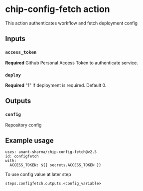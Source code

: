 # chip-config-fetch action

This action authenticates workflow and fetch deployment config

## Inputs

### `access_token`

**Required** Github Personal Access Token to authenticate service.

### `deploy`

**Required** "1" If deployment is required. Default 0.

## Outputs

### `config`

Repository config

## Example usage

```
uses: anant-sharma/chip-config-fetch@v2.5
id: configfetch
with:
  ACCESS_TOKEN: ${{ secrets.ACCESS_TOKEN }}
```

To use config value at later step

```
steps.configfetch.outputs.<config_variable>
```
